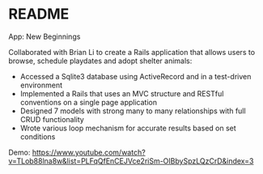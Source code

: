 # README
App: New Beginnings 

Collaborated with Brian Li to create a Rails application that allows users to browse, schedule playdates and adopt shelter animals:

* Accessed a Sqlite3 database using ActiveRecord and in a test-driven environment 
* Implemented a Rails that uses an MVC structure and RESTful conventions on a single page application
* Designed 7 models with strong many to many relationships with full CRUD functionality 
* Wrote various loop mechanism for accurate results based on set conditions

Demo: https://www.youtube.com/watch?v=TLob88lna8w&list=PLFqQfEnCEJVce2riSm-OIBbySpzLQzCrD&index=3 

